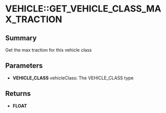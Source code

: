 # VEHICLE::GET_VEHICLE_CLASS_MAX_TRACTION

## Summary
Get the max traction for this vehicle class

## Parameters
* **VEHICLE_CLASS** vehicleClass: The VEHICLE_CLASS type

## Returns
* **FLOAT**